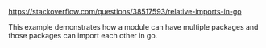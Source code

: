 https://stackoverflow.com/questions/38517593/relative-imports-in-go

This example demonstrates how a module can have multiple packages and those packages can import each other in go.

